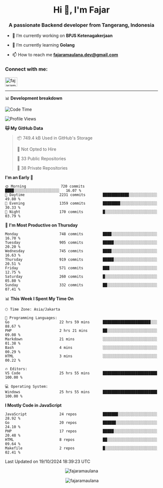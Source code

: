 <h1 align="center">Hi 👋, I'm Fajar</h1>
<h3 align="center">A passionate Backend developer from Tangerang, Indonesia</h3>

<!-- <p align="left"> <img src="https://komarev.com/ghpvc/?username=fajaramaulana&label=Profile%20views&color=0e75b6&style=flat" alt="fajaramaulana" /> </p> -->

- 🔭 I’m currently working on **BPJS Ketenagakerjaan**

- 🌱 I’m currently learning **Golang**

- 📫 How to reach me **fajaramaulana.dev@gmail.com**

<h3 align="left">Connect with me:</h3>
<p align="left">
<a href="https://linkedin.com/in/fajar-agus-maulana-73533a180/" target="blank"><img align="center" src="https://raw.githubusercontent.com/rahuldkjain/github-profile-readme-generator/master/src/images/icons/Social/linked-in-alt.svg" alt="fajaramaulana" height="30" width="40" /></a>
</p>

-------

📊 **Development breakdown**
<!--START_SECTION:waka-->
![Code Time](http://img.shields.io/badge/Code%20Time-2%2C364%20hrs%2024%20mins-blue)

![Profile Views](http://img.shields.io/badge/Profile%20Views-58-blue)

**🐱 My GitHub Data** 

> 📦 749.4 kB Used in GitHub's Storage 
 > 
> 🚫 Not Opted to Hire
 > 
> 📜 33 Public Repositories 
 > 
> 🔑 38 Private Repositories 
 > 
**I'm an Early 🐤** 

```text
🌞 Morning                720 commits         ████░░░░░░░░░░░░░░░░░░░░░   16.07 % 
🌆 Daytime                2231 commits        ████████████░░░░░░░░░░░░░   49.80 % 
🌃 Evening                1359 commits        ████████░░░░░░░░░░░░░░░░░   30.33 % 
🌙 Night                  170 commits         █░░░░░░░░░░░░░░░░░░░░░░░░   03.79 % 
```
📅 **I'm Most Productive on Thursday** 

```text
Monday                   748 commits         ████░░░░░░░░░░░░░░░░░░░░░   16.70 % 
Tuesday                  905 commits         █████░░░░░░░░░░░░░░░░░░░░   20.20 % 
Wednesday                745 commits         ████░░░░░░░░░░░░░░░░░░░░░   16.63 % 
Thursday                 919 commits         █████░░░░░░░░░░░░░░░░░░░░   20.51 % 
Friday                   571 commits         ███░░░░░░░░░░░░░░░░░░░░░░   12.75 % 
Saturday                 260 commits         █░░░░░░░░░░░░░░░░░░░░░░░░   05.80 % 
Sunday                   332 commits         ██░░░░░░░░░░░░░░░░░░░░░░░   07.41 % 
```


📊 **This Week I Spent My Time On** 

```text
🕑︎ Time Zone: Asia/Jakarta

💬 Programming Languages: 
Go                       22 hrs 59 mins      ██████████████████████░░░   88.67 % 
PHP                      2 hrs 21 mins       ██░░░░░░░░░░░░░░░░░░░░░░░   09.08 % 
Markdown                 21 mins             ░░░░░░░░░░░░░░░░░░░░░░░░░   01.38 % 
Bash                     4 mins              ░░░░░░░░░░░░░░░░░░░░░░░░░   00.29 % 
HTML                     3 mins              ░░░░░░░░░░░░░░░░░░░░░░░░░   00.22 % 

🔥 Editors: 
VS Code                  25 hrs 55 mins      █████████████████████████   100.00 % 

💻 Operating System: 
Windows                  25 hrs 55 mins      █████████████████████████   100.00 % 
```

**I Mostly Code in JavaScript** 

```text
JavaScript               24 repos            ███████░░░░░░░░░░░░░░░░░░   28.92 % 
Go                       20 repos            ██████░░░░░░░░░░░░░░░░░░░   24.10 % 
PHP                      17 repos            █████░░░░░░░░░░░░░░░░░░░░   20.48 % 
HTML                     8 repos             ██░░░░░░░░░░░░░░░░░░░░░░░   09.64 % 
Makefile                 2 repos             █░░░░░░░░░░░░░░░░░░░░░░░░   02.41 % 
```




 Last Updated on 19/10/2024 18:39:23 UTC
<!--END_SECTION:waka-->
<p align="center"><img align="center" src="https://github-readme-stats.vercel.app/api/top-langs?username=fajaramaulana&show_icons=true&locale=en&layout=compact" alt="fajaramaulana" /></p>

<p align="center">&nbsp;<img align="center" src="https://github-readme-stats.vercel.app/api?username=fajaramaulana&show_icons=true&locale=en" alt="fajaramaulana" /></p>
